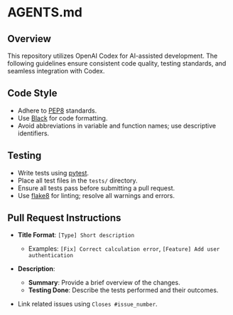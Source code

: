 # AGENTS.md

## Overview

This repository utilizes OpenAI Codex for AI-assisted development. The following guidelines ensure consistent code quality, testing standards, and seamless integration with Codex.

## Code Style

* Adhere to [PEP8](https://peps.python.org/pep-0008/) standards.
* Use [Black](https://black.readthedocs.io/en/stable/) for code formatting.
* Avoid abbreviations in variable and function names; use descriptive identifiers.

## Testing

* Write tests using [pytest](https://docs.pytest.org/en/stable/).
* Place all test files in the `tests/` directory.
* Ensure all tests pass before submitting a pull request.
* Use [flake8](https://flake8.pycqa.org/en/latest/) for linting; resolve all warnings and errors.

## Pull Request Instructions

* **Title Format**: `[Type] Short description`

  * Examples: `[Fix] Correct calculation error`, `[Feature] Add user authentication`
* **Description**:

  * **Summary**: Provide a brief overview of the changes.
  * **Testing Done**: Describe the tests performed and their outcomes.
* Link related issues using `Closes #issue_number`.